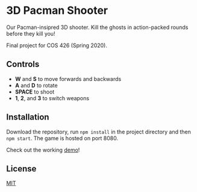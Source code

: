 # 3D Pacman Shooter

Our Pacman-insipred 3D shooter. Kill the ghosts in action-packed rounds before
they kill you!

Final project for COS 426 (Spring 2020).

## Controls
* **W** and **S** to move forwards and backwards
* **A** and **D** to rotate
* **SPACE** to shoot
* **1**, **2**, and **3** to switch weapons

## Installation
Download the repository, run `npm install` in the project directory and then `npm start`.
The game is hosted on port 8080.

Check out the working [demo](http://michaelf49.github.io/Pacman3D/)!

## License
[MIT](./LICENSE)
